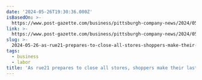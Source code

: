 ```yaml
---
date: '2024-05-26T19:30:36.000Z'
isBasedOn: >-
  https://www.post-gazette.com/business/pittsburgh-company-news/2024/05/26/rue21-bankruptcy-closures-warrendale-pittsburgh-cranberry/stories/202405250077
link: >-
  https://www.post-gazette.com/business/pittsburgh-company-news/2024/05/26/rue21-bankruptcy-closures-warrendale-pittsburgh-cranberry/stories/202405250077
slug: >-
  2024-05-26-as-rue21-prepares-to-close-all-stores-shoppers-make-their-last-trips-or-pit
tags:
  - business
  - labor
title: 'As rue21 prepares to close all stores, shoppers make their last trips | Pit'
---
```

 

